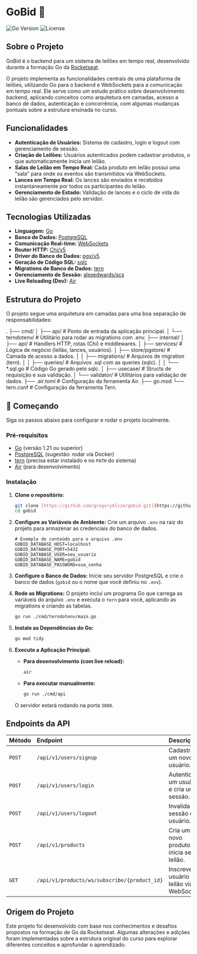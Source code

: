 # GoBid 🚀

![Go Version](https://img.shields.io/badge/go-1.21+-blue.svg)
![License](https://img.shields.io/badge/license-MIT-green.svg)

## Sobre o Projeto

GoBid é o backend para um sistema de leilões em tempo real, desenvolvido durante a formação Go da [Rocketseat](https://www.rocketseat.com.br/).

O projeto implementa as funcionalidades centrais de uma plataforma de leilões, utilizando Go para o backend e WebSockets para a comunicação em tempo real. Ele serve como um estudo prático sobre desenvolvimento backend, aplicando conceitos como arquitetura em camadas, acesso a banco de dados, autenticação e concorrência, com algumas mudanças pontuais sobre a estrutura ensinada no curso.

## Funcionalidades

* **Autenticação de Usuários:** Sistema de cadastro, login e logout com gerenciamento de sessão.
* **Criação de Leilões:** Usuários autenticados podem cadastrar produtos, o que automaticamente inicia um leilão.
* **Salas de Leilão em Tempo Real:** Cada produto em leilão possui uma "sala" para onde os eventos são transmitidos via WebSockets.
* **Lances em Tempo Real:** Os lances são enviados e recebidos instantaneamente por todos os participantes do leilão.
* **Gerenciamento de Estado:** Validação de lances e o ciclo de vida do leilão são gerenciados pelo servidor.

## Tecnologias Utilizadas

* **Linguagem:** [Go](https://golang.org/)
* **Banco de Dados:** [PostgreSQL](https://www.postgresql.org/)
* **Comunicação Real-time:** [WebSockets](https://github.com/gorilla/websocket)
* **Router HTTP:** [Chi/v5](https://github.com/go-chi/chi)
* **Driver do Banco de Dados:** [pgx/v5](https://github.com/jackc/pgx)
* **Geração de Código SQL:** [sqlc](https://github.com/sqlc-dev/sqlc)
* **Migrations de Banco de Dados:** [tern](https://github.com/jackc/tern)
* **Gerenciamento de Sessão:** [alexedwards/scs](https://github.com/alexedwards/scs)
* **Live Reloading (Dev):** [Air](https://github.com/cosmtrek/air)

## Estrutura do Projeto

O projeto segue uma arquitetura em camadas para uma boa separação de responsabilidades:

.
├── cmd/
│   ├── api/            # Ponto de entrada da aplicação principal.
│   └── terndotenv/     # Utilitário para rodar as migrations com .env.
├── internal/
│   ├── api/            # Handlers HTTP, rotas (Chi) e middlewares.
│   ├── services/       # Lógica de negócio (leilão, lances, usuários).
│   ├── store/pgstore/  # Camada de acesso a dados.
│   │   ├── migrations/ # Arquivos de migration (tern).
│   │   ├── queries/    # Arquivos .sql com as queries (sqlc).
│   │   └── *.sql.go    # Código Go gerado pelo sqlc.
│   ├── usecase/        # Structs de requisição e sua validação.
│   └── validator/      # Utilitários para validação de dados.
├── .air.toml           # Configuração da ferramenta Air.
├── go.mod
└── tern.conf           # Configuração da ferramenta Tern.

## 🚀 Começando

Siga os passos abaixo para configurar e rodar o projeto localmente.

### Pré-requisitos

* [Go](https://go.dev/doc/install) (versão 1.21 ou superior)
* [PostgreSQL](https://www.postgresql.org/download/) (sugestão: rodar via Docker)
* [tern](https://github.com/jackc/tern?tab=readme-ov-file#installation) (precisa estar instalado e no `PATH` do sistema)
* [Air](https://github.com/cosmtrek/air#installation) (para desenvolvimento)

### Instalação

1.  **Clone o repositório:**
    ```bash
    git clone [https://github.com/gregoryAlvim/gobid.git](https://github.com/gregoryAlvim/gobid.git)
    cd gobid
    ```

2.  **Configure as Variáveis de Ambiente:**
    Crie um arquivo `.env` na raiz do projeto para armazenar as credenciais do banco de dados.
    ```env
    # Exemplo de conteúdo para o arquivo .env
    GOBID_DATABASE_HOST=localhost
    GOBID_DATABASE_PORT=5432
    GOBID_DATABASE_USER=seu_usuario
    GOBID_DATABASE_NAME=gobid
    GOBID_DATABASE_PASSWORD=sua_senha
    ```

3.  **Configure o Banco de Dados:**
    Inicie seu servidor PostgreSQL e crie o banco de dados (`gobid` ou o nome que você definiu no `.env`).

4.  **Rode as Migrations:**
    O projeto inclui um programa Go que carrega as variáveis do arquivo `.env` e executa o `tern` para você, aplicando as migrations e criando as tabelas.
    ```bash
    go run ./cmd/terndotenv/main.go
    ```

5.  **Instale as Dependências do Go:**
    ```bash
    go mod tidy
    ```

6.  **Execute a Aplicação Principal:**
    * **Para desenvolvimento (com live reload):**
        ```bash
        air
        ```
    * **Para executar manualmente:**
        ```bash
        go run ./cmd/api
        ```
    O servidor estará rodando na porta `3080`.

## Endpoints da API

| Método | Endpoint                                         | Descrição                                      | Autenticação |
| :----- | :----------------------------------------------- | :--------------------------------------------- | :----------- |
| `POST` | `/api/v1/users/signup`                           | Cadastra um novo usuário.                      | Nenhuma      |
| `POST` | `/api/v1/users/login`                            | Autentica um usuário e cria uma sessão.        | Nenhuma      |
| `POST` | `/api/v1/users/logout`                           | Invalida a sessão do usuário.                  | Requerida    |
| `POST` | `/api/v1/products`                               | Cria um novo produto e inicia seu leilão.      | Requerida    |
| `GET`  | `/api/v1/products/ws/subscribe/{product_id}`     | Inscreve o usuário no leilão via WebSocket.    | Requerida    |

## Origem do Projeto

Este projeto foi desenvolvido com base nos conhecimentos e desafios propostos na formação de Go da Rocketseat. Algumas alterações e adições foram implementadas sobre a estrutura original do curso para explorar diferentes conceitos e aprofundar o aprendizado.